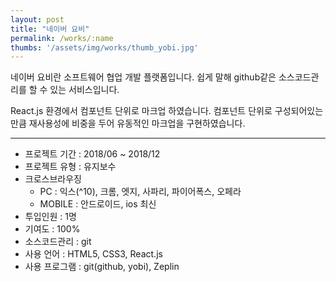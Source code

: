 ```yaml
---
layout: post
title: "네이버 요비"
permalink: /works/:name
thumbs: '/assets/img/works/thumb_yobi.jpg'
---
```



네이버 요비란 소프트웨어 협업 개발 플랫폼입니다. 쉽게 말해 github같은 소스코드관리를 할 수 있는 서비스입니다.

React.js 환경에서 컴포넌트 단위로 마크업 하였습니다. 컴포넌트 단위로 구성되어있는 만큼 재사용성에 비중을 두어 유동적인 마크업을 구현하였습니다. 

***

- 프로젝트 기간 : 2018/06 ~ 2018/12
- 프로젝트 유형 : 유지보수
- 크로스브라우징
  - PC : 익스(^10), 크롬, 엣지, 사파리, 파이어폭스, 오페라
  - MOBILE : 안드로이드, ios 최신
- 투입인원 : 1명
- 기여도 : 100%
- 소스코드관리 : git
- 사용 언어 : HTML5, CSS3, React.js
- 사용 프로그램 : git(github, yobi), Zeplin



